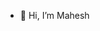 - 👋 Hi, I’m Mahesh


<!---
RXL-Mahesh/RXL-Mahesh is a ✨ special ✨ repository because its `README.md` (this file) appears on your GitHub profile.
You can click the Preview link to take a look at your changes.
--->

